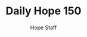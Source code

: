 ---
image: /assets/img/daily-hope-default-artwork.png
title: Daily Hope 150
number: 150
categories:
  - Daily Hope
author: Hope Staff
notes: Daily Hope 150
embed: >-
  <iframe src="https://open.spotify.com/embed/episode/3nYhdhMMAt5IesFKsfCXvE?utm_source=generator" width="400px" height="102px" frameborder=“0" scrolling=“no”></iframe>
---